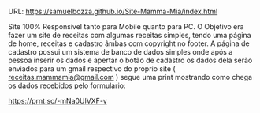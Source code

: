 URL: https://samuelbozza.github.io/Site-Mamma-Mia/index.html

Site 100% Responsivel tanto para Mobile quanto para PC.
O Objetivo era fazer um site de receitas com algumas receitas simples, tendo uma página de home, receitas e cadastro âmbas com copyright no footer.
A página de cadastro possui um sistema de banco de dados simples onde após a pessoa inserir os dados e apertar o botão de cadastro os dados dela serão
enviados para um gmail respectivo do proprio site ( receitas.mammamia@gmail.com ) segue uma print mostrando como chega os dados recebidos pelo formulario:

https://prnt.sc/-mNa0UlVXF-v
